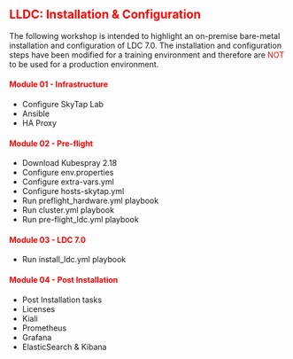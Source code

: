 ## <font color='red'>LLDC: Installation & Configuration</font>
The following workshop is intended to highlight an on-premise bare-metal installation and configuration of LDC 7.0. The installation and configuration steps have been modified for a training environment and therefore are <font color='red'>NOT</font> to be used for a production environment.

#### <font color='red'>Module 01 - Infrastructure</font>
* Configure SkyTap Lab
* Ansible
* HA Proxy

#### <font color='red'>Module 02 - Pre-flight</font>
* Download Kubespray 2.18
* Configure env.properties
* Configure extra-vars.yml
* Configure hosts-skytap.yml
* Run preflight_hardware.yml playbook
* Run cluster.yml playbook
* Run pre-flight_ldc.yml playbook

#### <font color='red'>Module 03 - LDC 7.0</font>
* Run install_ldc.yml playbook

#### <font color='red'>Module 04 - Post Installation</font>
* Post Installation tasks
* Licenses
* Kiali
* Prometheus
* Grafana
* ElasticSearch & Kibana


 
